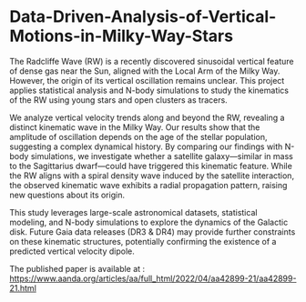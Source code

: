 # Data-Driven-Analysis-of-Vertical-Motions-in-Milky-Way-Stars

The Radcliffe Wave (RW) is a recently discovered sinusoidal vertical feature of dense gas near the Sun, aligned with the Local Arm of the Milky Way. However, the origin of its vertical oscillation remains unclear. This project applies statistical analysis and N-body simulations to study the kinematics of the RW using young stars and open clusters as tracers.

We analyze vertical velocity trends along and beyond the RW, revealing a distinct kinematic wave in the Milky Way. Our results show that the amplitude of oscillation depends on the age of the stellar population, suggesting a complex dynamical history. By comparing our findings with N-body simulations, we investigate whether a satellite galaxy—similar in mass to the Sagittarius dwarf—could have triggered this kinematic feature. While the RW aligns with a spiral density wave induced by the satellite interaction, the observed kinematic wave exhibits a radial propagation pattern, raising new questions about its origin.

This study leverages large-scale astronomical datasets, statistical modeling, and N-body simulations to explore the dynamics of the Galactic disk. Future Gaia data releases (DR3 & DR4) may provide further constraints on these kinematic structures, potentially confirming the existence of a predicted vertical velocity dipole.

The published paper is available at : https://www.aanda.org/articles/aa/full_html/2022/04/aa42899-21/aa42899-21.html
